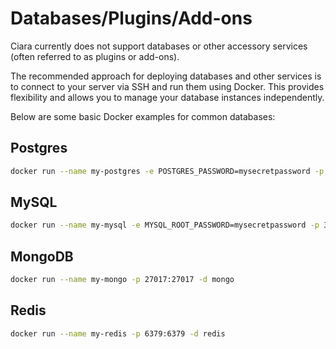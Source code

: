 # Databases/Plugins/Add-ons

Ciara currently does not support databases or other accessory services (often referred to as plugins or add-ons).

The recommended approach for deploying databases and other services is to connect to your server via SSH and run them using Docker. This provides flexibility and allows you to manage your database instances independently.

Below are some basic Docker examples for common databases:

## Postgres
```bash
docker run --name my-postgres -e POSTGRES_PASSWORD=mysecretpassword -p 5432:5432 -d postgres
```

## MySQL

```bash
docker run --name my-mysql -e MYSQL_ROOT_PASSWORD=mysecretpassword -p 3306:3306 -d mysql
```

## MongoDB

```bash
docker run --name my-mongo -p 27017:27017 -d mongo
```

## Redis

```bash
docker run --name my-redis -p 6379:6379 -d redis
```
